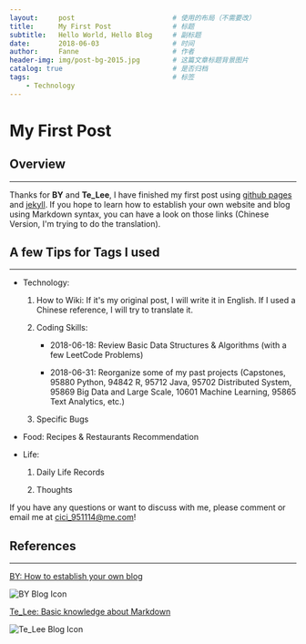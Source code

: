 ```yaml
---
layout:     post   				        # 使用的布局（不需要改）
title:      My First Post 				# 标题 
subtitle:   Hello World, Hello Blog     # 副标题
date:       2018-06-03			        # 时间
author:     Fanne 						# 作者
header-img: img/post-bg-2015.jpg 	    # 这篇文章标题背景图片
catalog: true 						    # 是否归档
tags:								    # 标签
    - Technology
---
```


# My First Post 

## Overview 
***

Thanks for **BY** and **Te_Lee**, I have finished my first post using [github pages](https://pages.github.com) and [jekyll](https://jekyllrb.com). If you hope to learn how to establish your own website and blog using Markdown syntax, you can have a look on those links (Chinese Version, I'm trying to do the translation).

## A few Tips for Tags I used 
***

* Technology: 

    1. How to Wiki: If it's my original post, I will write it in English. If I used a Chinese reference, I will try to translate it.
    
    2. Coding Skills: 
    
        * 2018-06-18: Review Basic Data Structures & Algorithms (with a few LeetCode Problems)
        
        * 2018-06-31: Reorganize some of my past projects (Capstones, 95880 Python, 94842 R, 95712 Java, 95702 Distributed System, 95869 Big Data and Large Scale, 10601 Machine Learning, 95865 Text Analytics, etc.)
        
    3. Specific Bugs

* Food: Recipes & Restaurants Recommendation

* Life: 

    1. Daily Life Records
    
    2. Thoughts

If you have any questions or want to discuss with me, please comment or email me at <cici_951114@me.com>!

## References 
***

[BY: How to establish your own blog](http://qiubaiying.top/2017/02/06/快速搭建个人博客/)

![BY Blog Icon](https://FanneYang.github.io/img/BY-Blog.png)

[Te_Lee: Basic knowledge about Markdown](https://sspai.com/post/25137)

![Te_Lee Blog Icon](https://FanneYang.github.io/img/Te_Lee-Blog.png)

